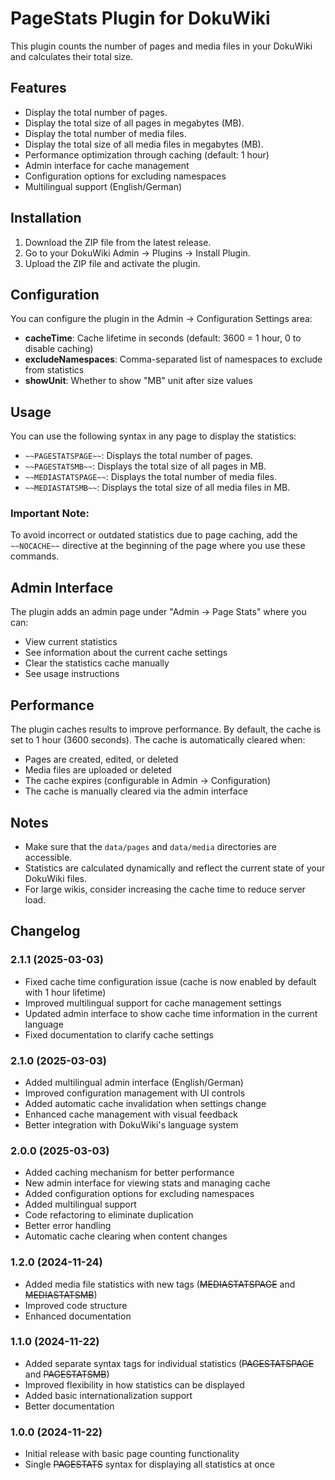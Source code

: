 # PageStats Plugin for DokuWiki

This plugin counts the number of pages and media files in your DokuWiki and calculates their total size.

## Features
- Display the total number of pages.
- Display the total size of all pages in megabytes (MB).
- Display the total number of media files.
- Display the total size of all media files in megabytes (MB).
- Performance optimization through caching (default: 1 hour)
- Admin interface for cache management
- Configuration options for excluding namespaces
- Multilingual support (English/German)

## Installation
1. Download the ZIP file from the latest release.
2. Go to your DokuWiki Admin -> Plugins -> Install Plugin.
3. Upload the ZIP file and activate the plugin.

## Configuration
You can configure the plugin in the Admin -> Configuration Settings area:

- **cacheTime**: Cache lifetime in seconds (default: 3600 = 1 hour, 0 to disable caching)
- **excludeNamespaces**: Comma-separated list of namespaces to exclude from statistics
- **showUnit**: Whether to show "MB" unit after size values

## Usage
You can use the following syntax in any page to display the statistics:

- `~~PAGESTATSPAGE~~`: Displays the total number of pages.
- `~~PAGESTATSMB~~`: Displays the total size of all pages in MB.
- `~~MEDIASTATSPAGE~~`: Displays the total number of media files.
- `~~MEDIASTATSMB~~`: Displays the total size of all media files in MB.

### Important Note:
To avoid incorrect or outdated statistics due to page caching, add the `~~NOCACHE~~` directive at the beginning of the page where you use these commands.

## Admin Interface
The plugin adds an admin page under "Admin -> Page Stats" where you can:
- View current statistics
- See information about the current cache settings
- Clear the statistics cache manually
- See usage instructions

## Performance
The plugin caches results to improve performance. By default, the cache is set to 1 hour (3600 seconds). The cache is automatically cleared when:
- Pages are created, edited, or deleted
- Media files are uploaded or deleted
- The cache expires (configurable in Admin -> Configuration)
- The cache is manually cleared via the admin interface

## Notes
- Make sure that the `data/pages` and `data/media` directories are accessible.
- Statistics are calculated dynamically and reflect the current state of your DokuWiki files.
- For large wikis, consider increasing the cache time to reduce server load.

## Changelog

### 2.1.1 (2025-03-03)
- Fixed cache time configuration issue (cache is now enabled by default with 1 hour lifetime)
- Improved multilingual support for cache management settings
- Updated admin interface to show cache time information in the current language
- Fixed documentation to clarify cache settings

### 2.1.0 (2025-03-03)
- Added multilingual admin interface (English/German)
- Improved configuration management with UI controls
- Added automatic cache invalidation when settings change
- Enhanced cache management with visual feedback
- Better integration with DokuWiki's language system

### 2.0.0 (2025-03-03)
- Added caching mechanism for better performance
- New admin interface for viewing stats and managing cache
- Added configuration options for excluding namespaces
- Added multilingual support
- Code refactoring to eliminate duplication
- Better error handling
- Automatic cache clearing when content changes

### 1.2.0 (2024-11-24)
- Added media file statistics with new tags (~~MEDIASTATSPAGE~~ and ~~MEDIASTATSMB~~)
- Improved code structure
- Enhanced documentation

### 1.1.0 (2024-11-22)
- Added separate syntax tags for individual statistics (~~PAGESTATSPAGE~~ and ~~PAGESTATSMB~~)
- Improved flexibility in how statistics can be displayed
- Added basic internationalization support
- Better documentation

### 1.0.0 (2024-11-22)
- Initial release with basic page counting functionality
- Single ~~PAGESTATS~~ syntax for displaying all statistics at once